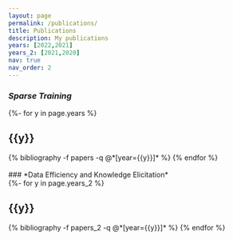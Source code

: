 ```yaml
---
layout: page
permalink: /publications/
title: Publications
description: My publications
years: [2022,2021]
years_2: [2021,2020]
nav: true
nav_order: 2
---
```

<!-- _pages/publications.md -->

### *Sparse Training*
<div class="publications">



{%- for y in page.years %}
  <h2 class="year">{{y}}</h2>
  {% bibliography -f papers -q @*[year={{y}}]* %}
{% endfor %}

</div>

<br>
### *Data Efficiency and Knowledge Elicitation*

<div class="publications">
{%- for y in page.years_2 %}
  <h2 class="year">{{y}}</h2>
  {% bibliography -f papers_2 -q @*[year={{y}}]* %}
{% endfor %}


</div>